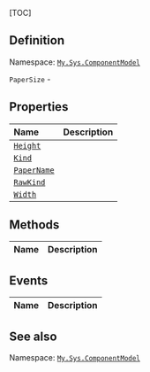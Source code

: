 [TOC]
## Definition
Namespace: [`My.Sys.ComponentModel`](My.Sys.ComponentModel.md)

`PaperSize` - 

## Properties
|Name|Description|
| :------------ | :------------ |
|[`Height`]("PaperSize.Height.md")||
|[`Kind`]("PaperSize.Kind.md")||
|[`PaperName`]("PaperSize.PaperName.md")||
|[`RawKind`]("PaperSize.RawKind.md")||
|[`Width`]("PaperSize.Width.md")||

## Methods
|Name|Description|
| :------------ | :------------ |
## Events
|Name|Description|
| :------------ | :------------ |
## See also
Namespace: [`My.Sys.ComponentModel`](My.Sys.ComponentModel.md)
